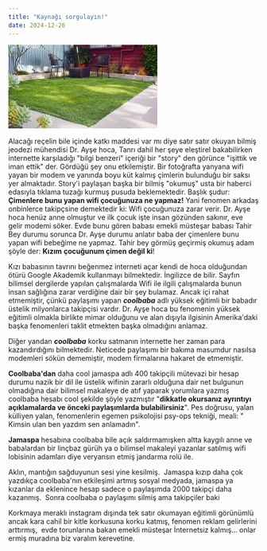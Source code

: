 ```yaml
---
title: "Kaynağı sorgulayın!"
date: 2024-12-26
---
```


![](/images/images)

Alacağı reçelin bile içinde katkı maddesi var mı diye satır satır okuyan bilmiş jeodezi mühendisi Dr. Ayşe hoca, Tanrı dahil her şeye eleştirel bakabilirken internette karşıladığı "bilgi benzeri" içeriği bir "story" den görünce "işittik ve iman ettik" der. Gördüğü şey onu etkilemiştir. Bir fotoğrafta yanyana wifi yayan bir modem ve yanında boyu küt kalmış çimlerin bulunduğu bir saksı yer almaktadır. Story'i paylaşan başka bir bilmiş "okumuş" usta bir haberci edasıyla tıklama tuzağı kurmuş pusuda beklemektedir. Başlık şudur: **Çimenlere bunu yapan wifi çocuğunuza ne yapmaz!** Yani fenomen arkadaş onbinlerce takipçsine demektedir ki: Wifi çocuğunuza zarar verir. Dr. Ayşe hoca henüz anne olmuştur ve ilk çocuk işte insan gözünden sakınır, eve gelir modemi söker. Evde bunu gören babası emekli müsteşar babası Tahir Bey durumu sorunca Dr. Ayşe durumu anlatır baba der çimenlere bunu yapan wifi bebeğime ne yapmaz. Tahir bey görmüş geçirmiş okumuş adam şöyle der: **Kızım** **çocuğunum çimen değil ki**!

Kızı babasının tavrını beğenmez interneti açar kendi de hoca olduğundan ötürü Google Akademik kullanmayı bilmektedir. İngilizce de bilir. Sayfın bilimsel dergilerde yapılan çalışmalarda Wifi ile ilgili çalışmalarda bunun insan sağlığına zarar verdiğine dair bir şey bulamaz. Ancak içi rahat etmemiştir, çünkü paylaşımı yapan _**coolbaba**_ adlı yüksek eğitimli bir babadır üstelik milyonlarca takipçisi vardır. Dr. Ayşe hoca bu fenomenin yüksek eğitimli olmakla birlikte mimar olduğunu ve alan dışıyla ilgisinin Amerika'daki başka fenomenleri taklit etmekten başka olmadığını anlamaz.

Diğer yandan **_coolbaba_** korku satmanın internette her zaman para kazandırdığını bilmektedir. Neticede paylaşımı bir bakıma masumdur nasılsa modemleri sökün dememiştir, modem firmalarına hakaret de etmemiştir.

**Coolbaba'dan** daha cool jamaspa adlı 400 takipçili mütevazi bir hesap durumu nazik bir dil ile üstelik wifinin zararlı olduğuna dair net bulgunun olmadığına dair bilimsel makaleye de atıf yaparak yorumlara yazmış coolbaba hesabı cool şekilde şöyle yazmıştır "**dikkatle okursanız ayrıntıyı açıklamalarda ve önceki paylaşımlarda bulabilirsiniz**". Pes doğrusu, yalan külliyen yalan, fenomenlerin egemen psikolojisi psy-ops tekniği, meali: " Kimsin ulan ben yazdım sen anlamadın".

**Jamaspa** hesabına coolbaba bile açık saldırmamışken altta kaygılı anne ve babalardan bir linçbaz gürüh ya o bilimsel makaleyi yazanlar satılmış wifi lobisinin adamları diye veryansın etmiş jandarma rolü ile.

Aklın, mantığın sağduyunun sesi yine kesilmiş.  Jamaspa kızıp daha çok yazdıkça coolbaba'nın etkileşimi artmış sosyal medyada, jamaspa ya kızanlar da eklenince hesap sadece o paylaşımda 2000 takipçi daha kazanmış.  Sonra coolbaba o paylaşımı silmiş ama takipçiler baki

Korkmaya meraklı instagram dışında tek satır okumayan eğitimli görünümlü ancak kara cahil bir kitle korkusuna korku katmış, fenomen reklam gelirlerini arttırmış,  evde torunlarına bakan emekli müsteşar İnternetsiz kalmış... onlar ermiş muradına biz varalım kerevetine.
